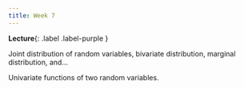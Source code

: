 ```yaml
---
title: Week 7
---
```


 **Lecture**{: .label .label-purple }

Joint distribution of random variables, bivariate distribution, marginal distribution, and...

Univariate functions of two random variables.

  <!-- **Syllabus**{: .label .label-yellow } [PDF](../assets/lectures/Syllabus.pdf) -->
